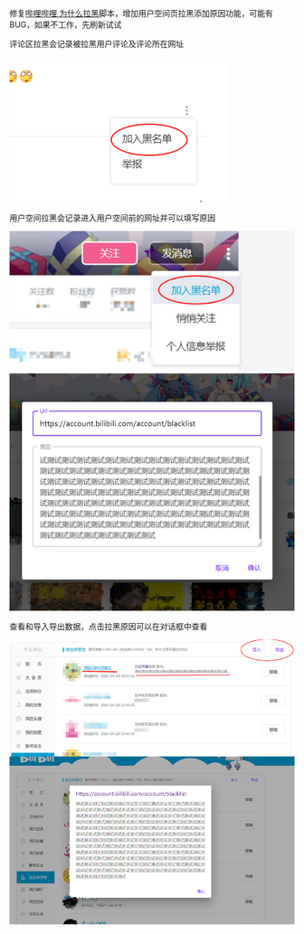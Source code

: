 修复[哔哩哔哩 为什么拉黑](https://greasyfork.org/zh-CN/scripts/31615-bilibili-why-blocked)脚本，增加用户空间页拉黑添加原因功能，可能有BUG，如果不工作，先刷新试试


评论区拉黑会记录被拉黑用户评论及评论所在网址

![评论区拉黑示意图](./CommentBlock.png)


用户空间拉黑会记录进入用户空间前的网址并可以填写原因

![用户空间拉黑示意图](./SpaceBlock.jpg)


查看和导入导出数据，点击拉黑原因可以在对话框中查看

![黑名单管理示意图](./BlockManage.jpg)

